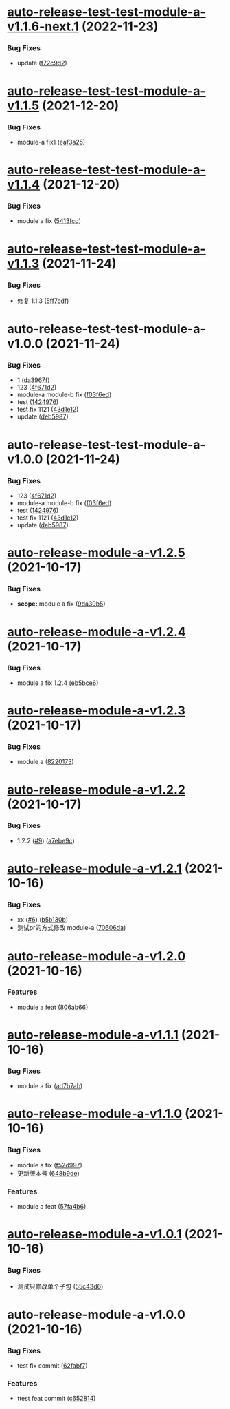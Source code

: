 # [auto-release-test-test-module-a-v1.1.6-next.1](https://github.com/lijinke666/auto-release-test-3/compare/auto-release-test-test-module-a-v1.1.5...auto-release-test-test-module-a-v1.1.6-next.1) (2022-11-23)


### Bug Fixes

* update ([f72c9d2](https://github.com/lijinke666/auto-release-test-3/commit/f72c9d29cfbfc0a8642325e52f95a868a3e31e16))

# [auto-release-test-test-module-a-v1.1.5](https://github.com/lijinke666/auto-release-test-3/compare/auto-release-test-test-module-a-v1.1.4...auto-release-test-test-module-a-v1.1.5) (2021-12-20)


### Bug Fixes

* module-a fix1 ([eaf3a25](https://github.com/lijinke666/auto-release-test-3/commit/eaf3a251f5ba8c653c1e1f9dd8c71a788f894140))

# [auto-release-test-test-module-a-v1.1.4](https://github.com/lijinke666/auto-release-test-3/compare/auto-release-test-test-module-a-v1.1.3...auto-release-test-test-module-a-v1.1.4) (2021-12-20)


### Bug Fixes

* module a fix ([5413fcd](https://github.com/lijinke666/auto-release-test-3/commit/5413fcde9c2fd829074e6696bddc0eec3d95930a))

# [auto-release-test-test-module-a-v1.1.3](https://github.com/lijinke666/auto-release-test-3/compare/auto-release-test-test-module-a-v1.1.2...auto-release-test-test-module-a-v1.1.3) (2021-11-24)


### Bug Fixes

* 修复 1.1.3 ([5ff7edf](https://github.com/lijinke666/auto-release-test-3/commit/5ff7edf692552526f3af86c28ca5be320bbc9111))

# auto-release-test-test-module-a-v1.0.0 (2021-11-24)


### Bug Fixes

* 1 ([da3967f](https://github.com/lijinke666/auto-release-test-3/commit/da3967fbe03acc4b7008ec3e17bb4184bbb93ea8))
* 123 ([4f671d2](https://github.com/lijinke666/auto-release-test-3/commit/4f671d2bdb9b7f21fc5b3ff17237114eb9eb8e33))
* module-a module-b fix ([f03f6ed](https://github.com/lijinke666/auto-release-test-3/commit/f03f6edecac84f625aaca5600144e39c4d0d54a6))
* test ([1424976](https://github.com/lijinke666/auto-release-test-3/commit/1424976294bc06d60479396827a52752e5da6394))
* test fix 1121 ([43d1e12](https://github.com/lijinke666/auto-release-test-3/commit/43d1e1256556f55fb513fbf5c8402bb0beb7ed41))
* update ([deb5987](https://github.com/lijinke666/auto-release-test-3/commit/deb5987487deb3a033099ded4ca8e0697ccd5507))

# auto-release-test-test-module-a-v1.0.0 (2021-11-24)


### Bug Fixes

* 123 ([4f671d2](https://github.com/lijinke666/auto-release-test-3/commit/4f671d2bdb9b7f21fc5b3ff17237114eb9eb8e33))
* module-a module-b fix ([f03f6ed](https://github.com/lijinke666/auto-release-test-3/commit/f03f6edecac84f625aaca5600144e39c4d0d54a6))
* test ([1424976](https://github.com/lijinke666/auto-release-test-3/commit/1424976294bc06d60479396827a52752e5da6394))
* test fix 1121 ([43d1e12](https://github.com/lijinke666/auto-release-test-3/commit/43d1e1256556f55fb513fbf5c8402bb0beb7ed41))
* update ([deb5987](https://github.com/lijinke666/auto-release-test-3/commit/deb5987487deb3a033099ded4ca8e0697ccd5507))

# [auto-release-module-a-v1.2.5](https://github.com/lijinke666/auto-release-test/compare/auto-release-module-a-v1.2.4...auto-release-module-a-v1.2.5) (2021-10-17)


### Bug Fixes

* **scope:** module a fix ([9da39b5](https://github.com/lijinke666/auto-release-test/commit/9da39b5f511309a271bfd4ef931a8b711e38d6c8))

# [auto-release-module-a-v1.2.4](https://github.com/lijinke666/auto-release-test/compare/auto-release-module-a-v1.2.3...auto-release-module-a-v1.2.4) (2021-10-17)


### Bug Fixes

* module a fix 1.2.4 ([eb5bce6](https://github.com/lijinke666/auto-release-test/commit/eb5bce654c69e63ca3c14d774baa25d06fb9f781))

# [auto-release-module-a-v1.2.3](https://github.com/lijinke666/auto-release-test/compare/auto-release-module-a-v1.2.2...auto-release-module-a-v1.2.3) (2021-10-17)


### Bug Fixes

* module a ([8220173](https://github.com/lijinke666/auto-release-test/commit/82201732a4049c2ab441405a8c2cb42da351e584))

# [auto-release-module-a-v1.2.2](https://github.com/lijinke666/auto-release-test/compare/auto-release-module-a-v1.2.1...auto-release-module-a-v1.2.2) (2021-10-17)


### Bug Fixes

* 1.2.2 ([#9](https://github.com/lijinke666/auto-release-test/issues/9)) ([a7ebe9c](https://github.com/lijinke666/auto-release-test/commit/a7ebe9c501735e00d86c0d0256c185c7e7eca789))

# [auto-release-module-a-v1.2.1](https://github.com/lijinke666/auto-release-test/compare/auto-release-module-a-v1.2.0...auto-release-module-a-v1.2.1) (2021-10-16)


### Bug Fixes

* xx ([#6](https://github.com/lijinke666/auto-release-test/issues/6)) ([b5b130b](https://github.com/lijinke666/auto-release-test/commit/b5b130befef5074553c09708fe9f86222055556e))
* 测试pr的方式修改 module-a ([70606da](https://github.com/lijinke666/auto-release-test/commit/70606daff64a421dbc72f748ac412bc7e774b6f5))

# [auto-release-module-a-v1.2.0](https://github.com/lijinke666/auto-release-test/compare/auto-release-module-a-v1.1.1...auto-release-module-a-v1.2.0) (2021-10-16)


### Features

* module a feat ([806ab66](https://github.com/lijinke666/auto-release-test/commit/806ab66214cd740bb744a99db0a851bab25d2131))

# [auto-release-module-a-v1.1.1](https://github.com/lijinke666/auto-release-test/compare/auto-release-module-a-v1.1.0...auto-release-module-a-v1.1.1) (2021-10-16)


### Bug Fixes

* module a fix ([ad7b7ab](https://github.com/lijinke666/auto-release-test/commit/ad7b7ab6c32490e131ea098ebd016a171665b42e))

# [auto-release-module-a-v1.1.0](https://github.com/lijinke666/auto-release-test/compare/auto-release-module-a-v1.0.1...auto-release-module-a-v1.1.0) (2021-10-16)


### Bug Fixes

* module a fix ([f52d997](https://github.com/lijinke666/auto-release-test/commit/f52d99725e05efe5e5bf5e0eb86a735a5cadb4e1))
* 更新版本号 ([648b9de](https://github.com/lijinke666/auto-release-test/commit/648b9deb6a7b95c626117be173db986df8f37dfe))


### Features

* module a feat ([57fa4b6](https://github.com/lijinke666/auto-release-test/commit/57fa4b69aa875ef276b390b556e4ddcbe53becc1))

# [auto-release-module-a-v1.0.1](https://github.com/lijinke666/auto-release-test/compare/auto-release-module-a-v1.0.0...auto-release-module-a-v1.0.1) (2021-10-16)


### Bug Fixes

* 测试只修改单个子包 ([55c43d6](https://github.com/lijinke666/auto-release-test/commit/55c43d63c3b0b91312f75a2ccf361f275e4a3096))

# auto-release-module-a-v1.0.0 (2021-10-16)


### Bug Fixes

* test fix commit ([62fabf7](https://github.com/lijinke666/auto-release-test/commit/62fabf7a656a774555f519b47eed7326dcf8b513))


### Features

* ttest feat commit ([c652814](https://github.com/lijinke666/auto-release-test/commit/c65281436a2b99ee915f5163a50185cd87757802))

